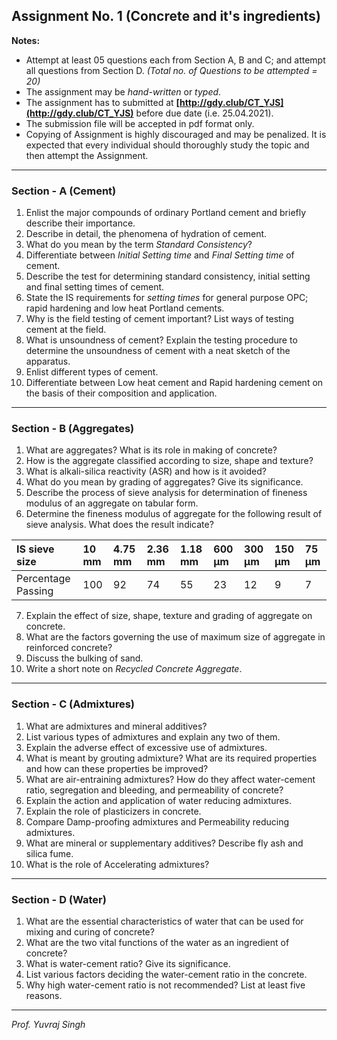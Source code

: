 ## **Assignment No. 1 (Concrete and it's ingredients)**  


**Notes:**
- Attempt at least 05 questions each from Section A, B and C; and attempt all questions from Section D. *(Total no. of Questions to be attempted = 20)*
- The assignment may be *hand-written* or *typed*.
- The assignment has to submitted at **[http://gdy.club/CT_YJS](http://gdy.club/CT_YJS)** before due date (i.e. 25.04.2021).
- The submission file will be accepted in pdf format only.
- Copying of Assignment is highly discouraged and may be penalized. It is expected that every individual should thoroughly study the topic and then attempt the Assignment.

----

### Section - A (Cement)

1. Enlist the major compounds of ordinary Portland cement and briefly describe their importance.
2. Describe in detail, the phenomena of hydration of cement.
3. What do you mean by the term *Standard Consistency*?
4. Differentiate between *Initial Setting time* and *Final Setting time* of cement.
5. Describe the test for determining standard consistency, initial setting and final setting times of cement.
6. State the IS requirements for *setting times* for general purpose OPC; rapid hardening and low heat Portland cements.
7. Why is the field testing of cement important? List ways of testing cement at the field.
8. What is unsoundness of cement? Explain the testing procedure to determine the unsoundness of cement with a neat sketch of the apparatus.
9. Enlist different types of cement.
10. Differentiate between Low heat cement and Rapid hardening cement on the basis of their composition and application.

----

### Section - B (Aggregates)

1. What are aggregates? What is its role in making of concrete?
2. How is the aggregate classified according to size, shape and texture?
3. What is alkali-silica reactivity (ASR) and how is it avoided?
4. What do you mean by grading of aggregates? Give its significance.
5. Describe the process of sieve analysis for determination of fineness modulus of an aggregate on tabular form.
6. Determine the fineness modulus of aggregate for the following result of sieve analysis. What does the result indicate?

| IS sieve size      | 10 mm | 4.75 mm | 2.36 mm | 1.18 mm | 600 μm | 300 μm | 150 μm | 75 μm |
|:-------------------|:------|:--------|:--------|:--------|:-------|:-------|:-------|:------|
| Percentage Passing | 100   | 92      | 74      | 55      | 23     | 12     | 9      | 7     |

7. Explain the effect of size, shape, texture and grading of aggregate on concrete.
8. What are the factors governing the use of maximum size of aggregate in reinforced concrete?
9. Discuss the bulking of sand.
10. Write a short note on *Recycled Concrete Aggregate*.

----

### Section - C (Admixtures)

1. What are admixtures and mineral additives?
2. List various types of admixtures and explain any two of them.
3. Explain the adverse effect of excessive use of admixtures.
4. What is meant by grouting admixture? What are its required properties and how can these properties be improved?
5. What are air-entraining admixtures? How do they affect water-cement ratio, segregation and bleeding, and permeability of concrete?
6. Explain the action and application of water reducing admixtures.
7. Explain the role of plasticizers in concrete.
8. Compare Damp-proofing admixtures and Permeability reducing admixtures.
9. What are mineral or supplementary additives? Describe fly ash and silica fume.
10. What is the role of Accelerating admixtures?

----

### Section - D (Water)

1. What are the essential characteristics of water that can be used for mixing and curing of concrete?
2. What are the two vital functions of the water as an ingredient of concrete?
3. What is water-cement ratio? Give its significance.
4. List various factors deciding the water-cement ratio in the concrete.  
5. Why high water-cement ratio is not recommended? List at least five reasons.

----
*Prof. Yuvraj Singh*
